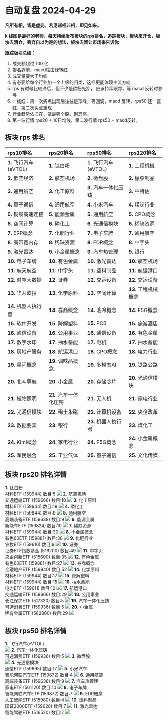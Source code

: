 # 自动复盘 2024-04-29

**凡所有相，皆是虚妄。若见诸相非相，即见如来。**

**k 线图是最好的老师，每天持续发布板块的rps排名，追踪板块，板块来开仓，板块去清仓，丢弃自以为是的想法，板块去留让市场来告诉你**
        
**跟踪板块总结：**
1. 成交额超过 100 亿
2. 排名靠前，macd柱由绿转红
3. 成交量要大于均线
4. 有必要给每个行业加一个上级的归类，这样更能体现主流方向
5. rps 有时候比较滞后，但不少是欲杨先抑， 应该持续跟踪，等 macd 反转时参与
6. 一线红：第一次买点出现后往往是顶峰，等回调，macd 反转，rps50 还一直红，第二次买点重现
7. 行业趋势依旧在，做最强个股，别恐高。
8. 第一波行情 rps20 + 10日均线，第二波行情 rps50 + macd反转。
        
## 板块 rps 排名
| rps10排名              | rps20排名              | rps50排名              | rps120排名           |
|:-----------------------|:-----------------------|:-----------------------|:---------------------|
| **1.** 飞行汽车(eVTOL) | **1.** 钛白粉          | **1.** 飞行汽车(eVTOL) | **1.** 工程机械      |
| **2.** 低空经济        | **2.** 航空机场        | **2.** 微盘股          | **2.** 橡胶制品      |
| **3.** 通用航空        | **3.** 化工原料        | **3.** 汽车一体化压铸  | **3.** 中特估        |
| **4.** 量子通信        | **4.** 通用航空        | **4.** 小米汽车        | **4.** 煤炭行业      |
| **5.** 铜缆高速连接    | **5.** 能源金属        | **5.** 通用航空        | **5.** CPO概念       |
| **6.** 空间计算        | **6.** 磷化工          | **6.** 光通信模块      | **6.** 稀缺资源      |
| **7.** ERP概念         | **7.** 化肥行业        | **7.** 电子车牌        | **7.** 通用航空      |
| **8.** 高带宽内存      | **8.** 稀缺资源        | **8.** EDR概念         | **8.** 中字头        |
| **9.** 激光雷达        | **9.** 小金属概念      | **9.** 汽车热管理      | **9.** 银行          |
| **10.** 电子车牌       | **10.** 有色金属       | **10.** 激光雷达       | **10.** 航空机场     |
| **11.** 航天航空       | **11.** 中字头         | **11.** 塑料制品       | **11.** 航运港口     |
| **12.** 时空大数据     | **12.** 证券           | **12.** 交运设备       | **12.** 交运设备     |
| **13.** 华为欧拉       | **13.** 化学原料       | **13.** 空间计算       | **13.** 工程机械概念 |
| **14.** 机器人执行器   | **14.** 券商概念       | **14.** 液冷概念       | **14.** F5G概念      |
| **15.** 软件开发       | **15.** 降解塑料       | **15.** PCB            | **15.** 旅游酒店     |
| **16.** 通信设备       | **16.** 公用事业       | **16.** 通信设备       | **16.** 有色金属     |
| **17.** 数字水印       | **17.** 抽水蓄能       | **17.** 电机           | **17.** 抽水蓄能     |
| **18.** 房地产服务     | **18.** 航运港口       | **18.** CPO概念        | **18.** 电力行业     |
| **19.** 星闪概念       | **19.** 调味品概念     | **19.** 多模态AI       | **19.** 铁路公路     |
| **20.** 北斗导航       | **20.** 小金属         | **20.** 存储芯片       | **20.** 光通信模块   |
| **21.** 植物照明       | **21.** 汽车一体化压铸 | **21.** 无人机         | **21.** 家电行业     |
| **22.** 光通信模块     | **22.** 稀土永磁       | **22.** 计算机设备     | **22.** 央企改革     |
| **23.** 数据要素       | **23.** 银行           | **23.** 机器人执行器   | **23.** 煤化工       |
| **24.** Kimi概念       | **24.** 家电行业       | **24.** F5G概念        | **24.** 小金属概念   |
| **25.** 军民融合       | **25.** 工业气体       | **25.** 量子通信       | **25.** 文化传媒     |
## 板块 rps20 排名详情
**1.** 钛白粉<br/>材料ETF (159944) 数目:5
 ![](https://sykent-blog-image.oss-cn-beijing.aliyuncs.com/quant/image/2024/4/1714377852065-tmp.jpg)
**2.** 航空机场<br/>交通运输ETF (159666) 数目:10
 ![](https://sykent-blog-image.oss-cn-beijing.aliyuncs.com/quant/image/2024/4/1714377853427-tmp.jpg)
**3.** 化工原料<br/>材料ETF (159944) 数目:19
 ![](https://sykent-blog-image.oss-cn-beijing.aliyuncs.com/quant/image/2024/4/1714377854345-tmp.jpg)
**4.** 磷化工<br/>材料ETF (159944) 数目:9
 ![](https://sykent-blog-image.oss-cn-beijing.aliyuncs.com/quant/image/2024/4/1714377855244-tmp.jpg)
**5.** 通用航空<br/>高端装备ETF (159638) 数目:9
 ![](https://sykent-blog-image.oss-cn-beijing.aliyuncs.com/quant/image/2024/4/1714377856089-tmp.jpg)
**6.** 能源金属<br/>新能车ETF (159824) 数目:10
 ![](https://sykent-blog-image.oss-cn-beijing.aliyuncs.com/quant/image/2024/4/1714377857056-tmp.jpg)
**7.** 稀缺资源<br/>材料ETF (159944) 数目:30
 ![](https://sykent-blog-image.oss-cn-beijing.aliyuncs.com/quant/image/2024/4/1714377857917-tmp.jpg)
**8.** 小金属概念<br/>有色60ETF (159881) 数目:38
 ![](https://sykent-blog-image.oss-cn-beijing.aliyuncs.com/quant/image/2024/4/1714377858846-tmp.jpg)
**9.** 化肥行业<br/>农牧ETF (159616) 数目:9
 ![](https://sykent-blog-image.oss-cn-beijing.aliyuncs.com/quant/image/2024/4/1714377859741-tmp.jpg)
**10.** 证券<br/>证券ETF指数基金 (516200) 数目:49
 ![](https://sykent-blog-image.oss-cn-beijing.aliyuncs.com/quant/image/2024/4/1714377860618-tmp.jpg)
**11.** 中字头<br/>央企创新ETF (515600) 数目:35
 ![](https://sykent-blog-image.oss-cn-beijing.aliyuncs.com/quant/image/2024/4/1714377861544-tmp.jpg)
**12.** 有色金属<br/>有色60ETF (159881) 数目:27
 ![](https://sykent-blog-image.oss-cn-beijing.aliyuncs.com/quant/image/2024/4/1714377862433-tmp.jpg)
**13.** 券商概念<br/>金融地产ETF (159940) 数目:52
 ![](https://sykent-blog-image.oss-cn-beijing.aliyuncs.com/quant/image/2024/4/1714377863320-tmp.jpg)
**14.** 化学原料<br/>材料ETF (159944) 数目:17
 ![](https://sykent-blog-image.oss-cn-beijing.aliyuncs.com/quant/image/2024/4/1714377864180-tmp.jpg)
**15.** 降解塑料<br/>材料ETF (159944) 数目:15
 ![](https://sykent-blog-image.oss-cn-beijing.aliyuncs.com/quant/image/2024/4/1714377865103-tmp.jpg)
**16.** 抽水蓄能<br/>电力ETF (159611) 数目:10
 ![](https://sykent-blog-image.oss-cn-beijing.aliyuncs.com/quant/image/2024/4/1714377865961-tmp.jpg)
**17.** 航运港口<br/>交通运输ETF (159666) 数目:29
 ![](https://sykent-blog-image.oss-cn-beijing.aliyuncs.com/quant/image/2024/4/1714377866988-tmp.jpg)
**18.** 公用事业<br/>长江保护ETF (517330) 数目:5
 ![](https://sykent-blog-image.oss-cn-beijing.aliyuncs.com/quant/image/2024/4/1714377867951-tmp.jpg)
**19.** 汽车一体化压铸<br/>可选消费ETF (159936) 数目:5
 ![](https://sykent-blog-image.oss-cn-beijing.aliyuncs.com/quant/image/2024/4/1714377868812-tmp.jpg)
**20.** 小金属<br/>稀有金属ETF (562800) 数目:29
 ![](https://sykent-blog-image.oss-cn-beijing.aliyuncs.com/quant/image/2024/4/1714377869659-tmp.jpg)

## 板块 rps50 排名详情
**1.** 飞行汽车(eVTOL)<br/>
 ![](https://sykent-blog-image.oss-cn-beijing.aliyuncs.com/quant/image/2024/4/1714377870318-tmp.jpg)
**2.** 汽车一体化压铸<br/>可选消费ETF (159936) 数目:5
 ![](https://sykent-blog-image.oss-cn-beijing.aliyuncs.com/quant/image/2024/4/1714377871173-tmp.jpg)
**3.** 微盘股<br/>
 ![](https://sykent-blog-image.oss-cn-beijing.aliyuncs.com/quant/image/2024/4/1714377871679-tmp.jpg)
**4.** 光通信模块<br/>通信ETF (159695) 数目:17
 ![](https://sykent-blog-image.oss-cn-beijing.aliyuncs.com/quant/image/2024/4/1714377872491-tmp.jpg)
**5.** 小米汽车<br/>智能网联汽车ETF (159872) 数目:4
 ![](https://sykent-blog-image.oss-cn-beijing.aliyuncs.com/quant/image/2024/4/1714377873069-tmp.jpg)
**6.** 通用航空<br/>高端装备ETF (159638) 数目:9
 ![](https://sykent-blog-image.oss-cn-beijing.aliyuncs.com/quant/image/2024/4/1714377874029-tmp.jpg)
**7.** 汽车热管理<br/>家电ETF (561120) 数目:10
 ![](https://sykent-blog-image.oss-cn-beijing.aliyuncs.com/quant/image/2024/4/1714377874929-tmp.jpg)
**8.** 电子车牌<br/>智能网联汽车ETF (159872) 数目:7
 ![](https://sykent-blog-image.oss-cn-beijing.aliyuncs.com/quant/image/2024/4/1714377875819-tmp.jpg)
**9.** EDR概念<br/>人工智能ETF (515980) 数目:4
 ![](https://sykent-blog-image.oss-cn-beijing.aliyuncs.com/quant/image/2024/4/1714377876782-tmp.jpg)
**10.** 塑料制品<br/>国证2000ETF (159628) 数目:7
 ![](https://sykent-blog-image.oss-cn-beijing.aliyuncs.com/quant/image/2024/4/1714377877619-tmp.jpg)
**11.** 激光雷达<br/>智能驾驶ETF (516520) 数目:7
 ![](https://sykent-blog-image.oss-cn-beijing.aliyuncs.com/quant/image/2024/4/1714377878497-tmp.jpg)
